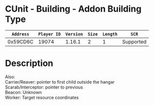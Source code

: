 # CUnit - Building - Addon Building Type

| `Address` | `Player ID` | `Version` | `Size` | `Length` | `SCR` |
| ---------- | ----------- | --------- | ------ | -------- | ---- |
| 0x59CD6C | 19074 | 1.16.1 | 2 | 1 | Supported |

# Description

Also:<br>Carrier/Reaver: pointer to first child outside the hangar<br>Scarab/Interceptor: pointer to previous<br>Beacon: Unknown<br>Worker: Target resource coordinates